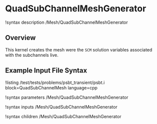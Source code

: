 # QuadSubChannelMeshGenerator

!syntax description /Mesh/QuadSubChannelMeshGenerator

## Overview

<!-- -->

This kernel creates the mesh were the `SCM` solution variables associated with the subchannels live.

## Example Input File Syntax

!listing /test/tests/problems/psbt_transient/psbt.i block=QuadSubChannelMesh language=cpp

!syntax parameters /Mesh/QuadSubChannelMeshGenerator

!syntax inputs /Mesh/QuadSubChannelMeshGenerator

!syntax children /Mesh/QuadSubChannelMeshGenerator
